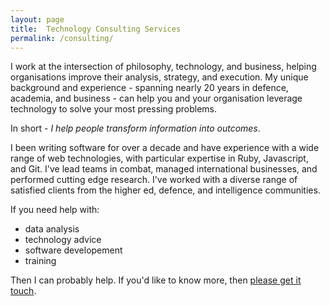 ```yaml
---
layout: page
title:  Technology Consulting Services
permalink: /consulting/
---
```


I work at the intersection of philosophy, technology, and business, helping organisations improve their analysis, strategy, and execution.  My unique background and experience - spanning nearly 20 years in defence, academia, and business - can help you and your organisation leverage technology to solve your most pressing problems. 

In short - _I help people transform information into outcomes_.

I been writing software for over a decade and have experience with a wide range of web technologies, with particular expertise in Ruby, Javascript, and Git.  I've lead teams in combat, managed international businesses, and performed cutting edge research.  I've worked with a diverse range of satisfied clients from the higher ed, defence, and intelligence communities.  

If you need help with:

  - data analysis
  - technology advice
  - software developement
  - training

Then I can probably help.  If you'd like to know more, then [please get it touch](mailto:dave@kinkead.com.au).